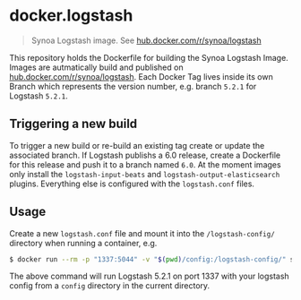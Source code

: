 # docker.logstash
> Synoa Logstash image. See [hub.docker.com/r/synoa/logstash](https://hub.docker.com/r/synoa/logstash/)

This repository holds the Dockerfile for building the Synoa Logstash Image.
Images are autmatically build and published on [hub.docker.com/r/synoa/logstash](https://hub.docker.com/r/synoa/logstash/).
Each Docker Tag lives inside its own Branch which represents the version number,
e.g. branch `5.2.1` for Logstash `5.2.1`. 

## Triggering a new build

To trigger a new build or re-build an existing tag create or update the
associated branch. If Logstash publishs a 6.0 release, create a Dockerfile for
this release and push it to a branch named `6.0`. At the moment images only
install the `logstash-input-beats` and `logstash-output-elasticsearch` plugins.
Everything else is configured with the `logstash.conf` files.

## Usage

Create a new `logstash.conf` file and mount it into the `/logstash-config/`
directory when running a container, e.g. 

```sh
$ docker run --rm -p "1337:5044" -v "$(pwd)/config:/logstash-config/" synoa/logstash:5.2.1
```

The above command will run Logstash 5.2.1 on port 1337 with your logstash config
from a `config` directory in the current directory.
